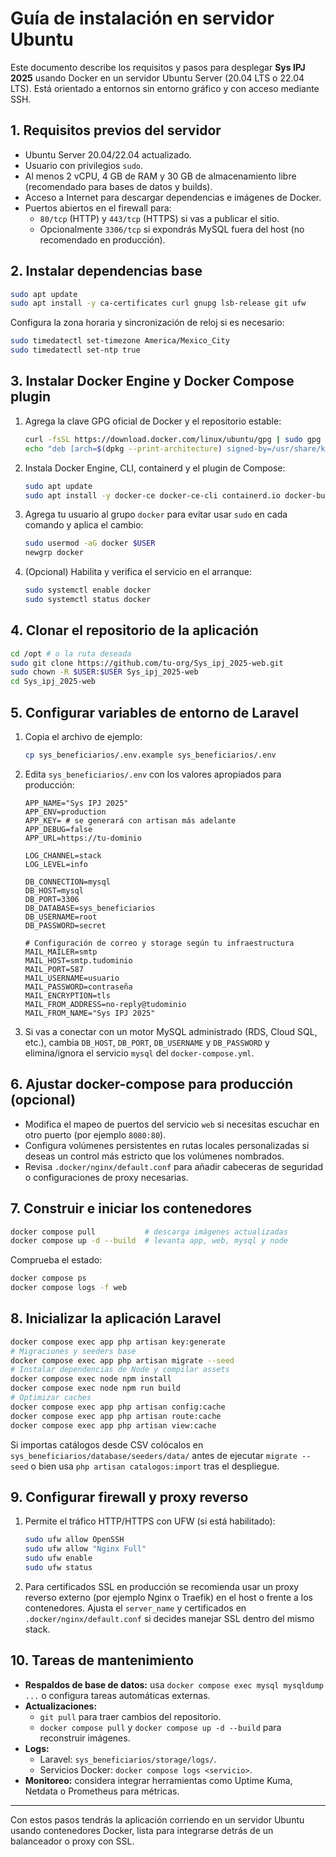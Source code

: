 # Guía de instalación en servidor Ubuntu

Este documento describe los requisitos y pasos para desplegar **Sys IPJ 2025** usando Docker en un servidor Ubuntu Server (20.04 LTS o 22.04 LTS). Está orientado a entornos sin entorno gráfico y con acceso mediante SSH.

## 1. Requisitos previos del servidor

- Ubuntu Server 20.04/22.04 actualizado.
- Usuario con privilegios `sudo`.
- Al menos 2 vCPU, 4 GB de RAM y 30 GB de almacenamiento libre (recomendado para bases de datos y builds).
- Acceso a Internet para descargar dependencias e imágenes de Docker.
- Puertos abiertos en el firewall para:
  - `80/tcp` (HTTP) y `443/tcp` (HTTPS) si vas a publicar el sitio.
  - Opcionalmente `3306/tcp` si expondrás MySQL fuera del host (no recomendado en producción).

## 2. Instalar dependencias base

```bash
sudo apt update
sudo apt install -y ca-certificates curl gnupg lsb-release git ufw
```

Configura la zona horaria y sincronización de reloj si es necesario:

```bash
sudo timedatectl set-timezone America/Mexico_City
sudo timedatectl set-ntp true
```

## 3. Instalar Docker Engine y Docker Compose plugin

1. Agrega la clave GPG oficial de Docker y el repositorio estable:

    ```bash
    curl -fsSL https://download.docker.com/linux/ubuntu/gpg | sudo gpg --dearmor -o /usr/share/keyrings/docker-archive-keyring.gpg
    echo "deb [arch=$(dpkg --print-architecture) signed-by=/usr/share/keyrings/docker-archive-keyring.gpg] https://download.docker.com/linux/ubuntu $(lsb_release -cs) stable" | sudo tee /etc/apt/sources.list.d/docker.list > /dev/null
    ```

2. Instala Docker Engine, CLI, containerd y el plugin de Compose:

    ```bash
    sudo apt update
    sudo apt install -y docker-ce docker-ce-cli containerd.io docker-buildx-plugin docker-compose-plugin
    ```

3. Agrega tu usuario al grupo `docker` para evitar usar `sudo` en cada comando y aplica el cambio:

    ```bash
    sudo usermod -aG docker $USER
    newgrp docker
    ```

4. (Opcional) Habilita y verifica el servicio en el arranque:

    ```bash
    sudo systemctl enable docker
    sudo systemctl status docker
    ```

## 4. Clonar el repositorio de la aplicación

```bash
cd /opt # o la ruta deseada
sudo git clone https://github.com/tu-org/Sys_ipj_2025-web.git
sudo chown -R $USER:$USER Sys_ipj_2025-web
cd Sys_ipj_2025-web
```

## 5. Configurar variables de entorno de Laravel

1. Copia el archivo de ejemplo:

    ```bash
    cp sys_beneficiarios/.env.example sys_beneficiarios/.env
    ```

2. Edita `sys_beneficiarios/.env` con los valores apropiados para producción:

    ```dotenv
    APP_NAME="Sys IPJ 2025"
    APP_ENV=production
    APP_KEY= # se generará con artisan más adelante
    APP_DEBUG=false
    APP_URL=https://tu-dominio

    LOG_CHANNEL=stack
    LOG_LEVEL=info

    DB_CONNECTION=mysql
    DB_HOST=mysql
    DB_PORT=3306
    DB_DATABASE=sys_beneficiarios
    DB_USERNAME=root
    DB_PASSWORD=secret

    # Configuración de correo y storage según tu infraestructura
    MAIL_MAILER=smtp
    MAIL_HOST=smtp.tudominio
    MAIL_PORT=587
    MAIL_USERNAME=usuario
    MAIL_PASSWORD=contraseña
    MAIL_ENCRYPTION=tls
    MAIL_FROM_ADDRESS=no-reply@tudominio
    MAIL_FROM_NAME="Sys IPJ 2025"
    ```

3. Si vas a conectar con un motor MySQL administrado (RDS, Cloud SQL, etc.), cambia `DB_HOST`, `DB_PORT`, `DB_USERNAME` y `DB_PASSWORD` y elimina/ignora el servicio `mysql` del `docker-compose.yml`.

## 6. Ajustar docker-compose para producción (opcional)

- Modifica el mapeo de puertos del servicio `web` si necesitas escuchar en otro puerto (por ejemplo `8080:80`).
- Configura volúmenes persistentes en rutas locales personalizadas si deseas un control más estricto que los volúmenes nombrados.
- Revisa `.docker/nginx/default.conf` para añadir cabeceras de seguridad o configuraciones de proxy necesarias.

## 7. Construir e iniciar los contenedores

```bash
docker compose pull           # descarga imágenes actualizadas
docker compose up -d --build  # levanta app, web, mysql y node
```

Comprueba el estado:

```bash
docker compose ps
docker compose logs -f web
```

## 8. Inicializar la aplicación Laravel

```bash
docker compose exec app php artisan key:generate
# Migraciones y seeders base
docker compose exec app php artisan migrate --seed
# Instalar dependencias de Node y compilar assets
docker compose exec node npm install
docker compose exec node npm run build
# Optimizar caches
docker compose exec app php artisan config:cache
docker compose exec app php artisan route:cache
docker compose exec app php artisan view:cache
```

Si importas catálogos desde CSV colócalos en `sys_beneficiarios/database/seeders/data/` antes de ejecutar `migrate --seed` o bien usa `php artisan catalogos:import` tras el despliegue.

## 9. Configurar firewall y proxy reverso

1. Permite el tráfico HTTP/HTTPS con UFW (si está habilitado):

    ```bash
    sudo ufw allow OpenSSH
    sudo ufw allow "Nginx Full"
    sudo ufw enable
    sudo ufw status
    ```

2. Para certificados SSL en producción se recomienda usar un proxy reverso externo (por ejemplo Nginx o Traefik) en el host o frente a los contenedores. Ajusta el `server_name` y certificados en `.docker/nginx/default.conf` si decides manejar SSL dentro del mismo stack.

## 10. Tareas de mantenimiento

- **Respaldos de base de datos:** usa `docker compose exec mysql mysqldump ...` o configura tareas automáticas externas.
- **Actualizaciones:**
  - `git pull` para traer cambios del repositorio.
  - `docker compose pull` y `docker compose up -d --build` para reconstruir imágenes.
- **Logs:**
  - Laravel: `sys_beneficiarios/storage/logs/`.
  - Servicios Docker: `docker compose logs <servicio>`.
- **Monitoreo:** considera integrar herramientas como Uptime Kuma, Netdata o Prometheus para métricas.

---

Con estos pasos tendrás la aplicación corriendo en un servidor Ubuntu usando contenedores Docker, lista para integrarse detrás de un balanceador o proxy con SSL.
